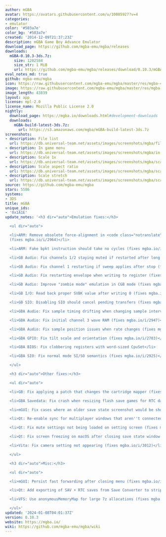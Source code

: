 ```yaml
---
author: mGBA
avatar: https://avatars.githubusercontent.com/u/10085927?v=4
categories:
- emulator
color: '#503a7e'
color_bg: '#503a7e'
created: '2014-12-09T21:37:23Z'
description: mGBA Game Boy Advance Emulator
download_page: https://github.com/mgba-emu/mgba/releases
downloads:
  mGBA-0.10.3-3ds.7z:
    size: 1202584
    size_str: 1 MiB
    url: https://github.com/mgba-emu/mgba/releases/download/0.10.3/mGBA-0.10.3-3ds.7z
eval_notes_md: true
github: mgba-emu/mgba
icon: https://raw.githubusercontent.com/mgba-emu/mgba/master/res/mgba-48.png
image: https://raw.githubusercontent.com/mgba-emu/mgba/master/res/mgba-256.png
image_length: 43839
layout: app
license: mpl-2.0
license_name: Mozilla Public License 2.0
nightly:
  download_page: https://mgba.io/downloads.html#development-downloads
  downloads:
    mGBA-build-latest-3ds.7z:
      url: https://s3.amazonaws.com/mgba/mGBA-build-latest-3ds.7z
screenshots:
- description: File list
  url: https://db.universal-team.net/assets/images/screenshots/mgba/file-list.png
- description: In game menu
  url: https://db.universal-team.net/assets/images/screenshots/mgba/in-game-menu.png
- description: Scale 1x
  url: https://db.universal-team.net/assets/images/screenshots/mgba/scale-1x.png
- description: Scale aspect ratio
  url: https://db.universal-team.net/assets/images/screenshots/mgba/scale-aspect-ratio.png
- description: Scale stretch
  url: https://db.universal-team.net/assets/images/screenshots/mgba/scale-stretch.png
source: https://github.com/mgba-emu/mgba
stars: 5586
systems:
- 3DS
title: mGBA
unique_ids:
- '0x1A1E'
update_notes: '<h3 dir="auto">Emulation fixes:</h3>

  <ul dir="auto">

  <li>ARM: Remove obsolete force-alignment in <code class="notranslate">bx pc</code>
  (fixes mgba.io/i/2964)</li>

  <li>ARM: Fake bpkt instruction should take no cycles (fixes mgba.io/i/2551)</li>

  <li>GB Audio: Fix channels 1/2 staying muted if restarted after long silence</li>

  <li>GB Audio: Fix channel 1 restarting if sweep applies after stop (fixes mgba.io/i/2965)</li>

  <li>GB Audio: Fix restarting envelope when writing to register (fixes mgba.io/i/3067)</li>

  <li>GB Audio: Improve "zombie mode" emulation in CGB mode (fixes mgba.io/i/2029)</li>

  <li>GB I/O: Read back proper SVBK value after writing 0 (fixes mgba.io/i/2921)</li>

  <li>GB SIO: Disabling SIO should cancel pending transfers (fixes mgba.io/i/2537)</li>

  <li>GBA Audio: Fix sample timing drifting when changing sample interval</li>

  <li>GBA Audio: Fix initial channel 3 wave RAM (fixes mgba.io/i/2947)</li>

  <li>GBA Audio: Fix sample position issues when rate changes (fixes mgba.io/i/3006)</li>

  <li>GBA GPIO: Fix tilt scale and orientation (fixes mgba.io/i/2703)</li>

  <li>GBA BIOS: Fix clobbering registers with word-sized CpuSet</li>

  <li>GBA SIO: Fix normal mode SI/SO semantics (fixes mgba.io/i/2925)</li>

  </ul>

  <h3 dir="auto">Other fixes:</h3>

  <ul dir="auto">

  <li>GB: Fix applying a patch that changes the cartridge mapper (fixes mgba.io/i/3077)</li>

  <li>GBA Savedata: Fix crash when resizing flash save games for RTC data</li>

  <li>mGUI: Fix cases where an older save state screenshot would be shown (fixes mgba.io/i/2183)</li>

  <li>Qt: Re-enable sync for multiplayer windows that aren''t connected (fixes mgba.io/i/2974)</li>

  <li>Qt: Fix mute settings not being loaded on setting screen (fixes mgba.io/i/2990)</li>

  <li>Qt: Fix screen freezing on macOS after closing save state window (fixes mgba.io/i/2885)</li>

  <li>Vita: Fix camera setting not appearing (fixes mgba.io/i/3012)</li>

  </ul>

  <h3 dir="auto">Misc:</h3>

  <ul dir="auto">

  <li>mGUI: Persist fast forwarding after closing menu (fixes mgba.io/i/2414)</li>

  <li>Qt: Add exporting of SAV + RTC saves from Save Converter to strip RTC data</li>

  <li>VFS: Use anonymousMemoryMap for large 7z allocations (fixes mgba.io/i/3013)</li>

  </ul>'
updated: '2024-01-08T04:01:37Z'
version: 0.10.3
website: https://mgba.io/
wiki: https://github.com/mgba-emu/mgba/wiki
---
```

